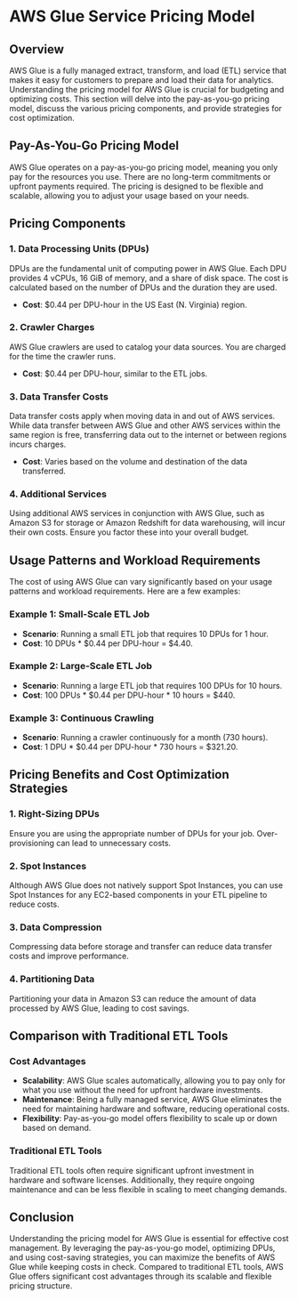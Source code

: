 # AWS Glue Service Pricing Model

## Overview

AWS Glue is a fully managed extract, transform, and load (ETL) service that makes it easy for customers to prepare and load their data for analytics. Understanding the pricing model for AWS Glue is crucial for budgeting and optimizing costs. This section will delve into the pay-as-you-go pricing model, discuss the various pricing components, and provide strategies for cost optimization.

## Pay-As-You-Go Pricing Model

AWS Glue operates on a pay-as-you-go pricing model, meaning you only pay for the resources you use. There are no long-term commitments or upfront payments required. The pricing is designed to be flexible and scalable, allowing you to adjust your usage based on your needs.

## Pricing Components

### 1. Data Processing Units (DPUs)

DPUs are the fundamental unit of computing power in AWS Glue. Each DPU provides 4 vCPUs, 16 GiB of memory, and a share of disk space. The cost is calculated based on the number of DPUs and the duration they are used.

- **Cost**: $0.44 per DPU-hour in the US East (N. Virginia) region.

### 2. Crawler Charges

AWS Glue crawlers are used to catalog your data sources. You are charged for the time the crawler runs.

- **Cost**: $0.44 per DPU-hour, similar to the ETL jobs.

### 3. Data Transfer Costs

Data transfer costs apply when moving data in and out of AWS services. While data transfer between AWS Glue and other AWS services within the same region is free, transferring data out to the internet or between regions incurs charges.

- **Cost**: Varies based on the volume and destination of the data transferred.

### 4. Additional Services

Using additional AWS services in conjunction with AWS Glue, such as Amazon S3 for storage or Amazon Redshift for data warehousing, will incur their own costs. Ensure you factor these into your overall budget.

## Usage Patterns and Workload Requirements

The cost of using AWS Glue can vary significantly based on your usage patterns and workload requirements. Here are a few examples:

### Example 1: Small-Scale ETL Job

- **Scenario**: Running a small ETL job that requires 10 DPUs for 1 hour.
- **Cost**: 10 DPUs * $0.44 per DPU-hour = $4.40.

### Example 2: Large-Scale ETL Job

- **Scenario**: Running a large ETL job that requires 100 DPUs for 10 hours.
- **Cost**: 100 DPUs * $0.44 per DPU-hour * 10 hours = $440.

### Example 3: Continuous Crawling

- **Scenario**: Running a crawler continuously for a month (730 hours).
- **Cost**: 1 DPU * $0.44 per DPU-hour * 730 hours = $321.20.

## Pricing Benefits and Cost Optimization Strategies

### 1. Right-Sizing DPUs

Ensure you are using the appropriate number of DPUs for your job. Over-provisioning can lead to unnecessary costs.

### 2. Spot Instances

Although AWS Glue does not natively support Spot Instances, you can use Spot Instances for any EC2-based components in your ETL pipeline to reduce costs.

### 3. Data Compression

Compressing data before storage and transfer can reduce data transfer costs and improve performance.

### 4. Partitioning Data

Partitioning your data in Amazon S3 can reduce the amount of data processed by AWS Glue, leading to cost savings.

## Comparison with Traditional ETL Tools

### Cost Advantages

- **Scalability**: AWS Glue scales automatically, allowing you to pay only for what you use without the need for upfront hardware investments.
- **Maintenance**: Being a fully managed service, AWS Glue eliminates the need for maintaining hardware and software, reducing operational costs.
- **Flexibility**: Pay-as-you-go model offers flexibility to scale up or down based on demand.

### Traditional ETL Tools

Traditional ETL tools often require significant upfront investment in hardware and software licenses. Additionally, they require ongoing maintenance and can be less flexible in scaling to meet changing demands.

## Conclusion

Understanding the pricing model for AWS Glue is essential for effective cost management. By leveraging the pay-as-you-go model, optimizing DPUs, and using cost-saving strategies, you can maximize the benefits of AWS Glue while keeping costs in check. Compared to traditional ETL tools, AWS Glue offers significant cost advantages through its scalable and flexible pricing structure.